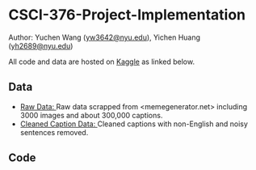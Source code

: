 # CSCI-376-Project-Implementation
Author: Yuchen Wang (yw3642@nyu.edu), Yichen Huang (yh2689@nyu.edu)

All code and data are hosted on [Kaggle](www.kaggle.com) as linked below.
## Data
- [Raw Data: ](https://www.kaggle.com/zacchaeus/meme-project-raw)
Raw data scrapped from <memegenerator.net> including 3000 images and about 300,000 captions.
- [Cleaned Caption Data: ](https://www.kaggle.com/zacchaeus/meme-project-clean-json)
Cleaned captions with non-English and noisy sentences removed.
## Code
